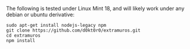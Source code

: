 
The following is tested under Linux Mint 18, and will likely work under any debian or ubuntu derivative:

```
sudo apt-get install nodejs-legacy npm
git clone https://github.com/d0kt0r0/extramuros.git
cd extramuros
npm install
```
